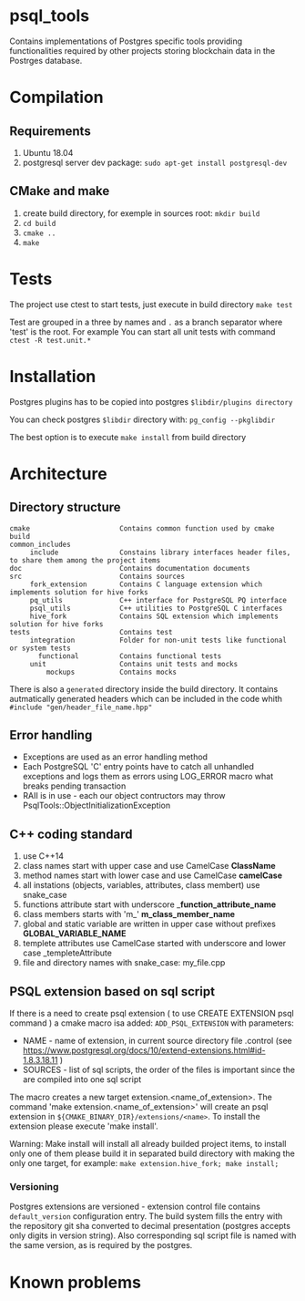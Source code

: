 # psql_tools

Contains implementations of Postgres specific tools providing functionalities required by other projects storing blockchain data in the Postrges database.

# Compilation
## Requirements
1. Ubuntu 18.04
2. postgresql server dev package: `sudo apt-get install postgresql-dev`

## CMake and make
1. create build directory, for exemple in sources root: `mkdir build`
2. `cd build`
3. `cmake ..`
4. `make`

# Tests
The project use ctest to start tests, just execute in build directory `make test`

Test are grouped in a three by names and `.` as a branch separator where 'test' is the root.
For example You can start all unit tests with command `ctest -R test.unit.*` 

# Installation
Postgres plugins has to be copied into postgres `$libdir/plugins directory`

You can check postgres `$libdir` directory with: `pg_config --pkglibdir`

The best option is to execute `make install` from build directory

# Architecture
## Directory structure
   ```
   cmake                      Contains common function used by cmake build
   common_includes
        include               Constains library interfaces header files, to share them among the project items
   doc                        Contains documentation documents
   src                        Contains sources
        fork_extension        Contains C language extension which implements solution for hive forks
        pq_utils              C++ interface for PostgreSQL PQ interface
        psql_utils            C++ utilities to PostgreSQL C interfaces
        hive_fork             Contains SQL extension which implements solution for hive forks 
   tests                      Contains test
        integration           Folder for non-unit tests like functional or system tests
          functional          Contains functional tests
        unit                  Contains unit tests and mocks
            mockups           Contains mocks 
   ```

There is also a `generated` directory inside the build directory. It contains autmatically generated headers which can be included
in the code whith ```#include "gen/header_file_name.hpp"```
## Error handling
- Exceptions are used as an error handling method
- Each PostgreSQL 'C' entry points have to catch all unhandled exceptions and logs them as errors using LOG_ERROR macro
  what breaks pending transaction
- RAII is in use - each our object contructors may throw PsqlTools::ObjectInitializationException

## C++ coding standard
1. use C++14
2. class names start with upper case and use CamelCase __ClassName__
3. method names start with lower case and use CamelCase __camelCase__
4. all instations (objects, variables, attributes, class membert) use snake_case
5. functions attribute start with underscore ___function_attribute_name__
6. class members starts with 'm_' __m_class_member_name__
7. global and static variable are written in upper case without prefixes __GLOBAL_VARIABLE_NAME__
8. templete attributes use CamelCase started with underscore and lower case  _templeteAttribute
9. file and directory names with snake_case: my_file.cpp

## PSQL extension based on sql script
If there is a need to create psql extension ( to use CREATE EXTENSION psql command ) a cmake macro isa added:
`ADD_PSQL_EXTENSION` with parameters:
- NAME - name of extension, in current source directory file <name>.control (see https://www.postgresql.org/docs/10/extend-extensions.html#id-1.8.3.18.11 ) 
- SOURCES - list of sql scripts, the order of the files is important since the are compiled into one sql script

The macro creates a new target extension.<name_of_extension>. The command 'make extension.<name_of_extension>' will create
an psql extension in `${CMAKE_BINARY_DIR}/extensions/<name>`.
To install the extension please execute 'make install'.

Warning: Make install will install all already builded project items, to install only one of them please build it
in separated build directory with making the only one target, for example: `make extension.hive_fork; make install;` 

### Versioning
Postgres extensions are versioned - extension control file contains `default_version` configuration entry. The build system
fills the entry with the repository git sha converted to decimal presentation (postgres accepts only digits in version string).
Also corresponding sql script file is named with the same version, as is required by the postgres.
# Known problems
